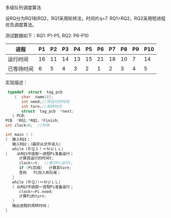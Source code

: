 多级队列调度算法

设RQ分为RQ1和RQ2，RQ1采用轮转法，时间片q=7.
        RQ1>RQ2，RQ2采用短进程优先调度算法。

测试数据如下：RQ1: P1-P5, RQ2: P6-P10　

| 进程 | P1 | P2 | P3 | P4 | P5 |	P6 | P7 | P8 | P9 |	P10 |
| ---- | ---- | ---- | ---- | ---- | ---- | ---- | ---- | ---- | ---- | ---- |
|运行时间 |16 |11| 14 |13| 15 |21 |18 |10| 7 | 14|
|已等待时间 |6|5|4|3|2|1|2|3|4|5|

实现描述：

```c
 typedef  struct  tag_pcb
    {  char  name[8];
       int need;//须运行的时间
       int turn;//周转时间
       struct  tag_pcb  *next;
   } PCB;
PCB  *RQ1,*RQ2，*Finish;
int clock=0;  //时钟

int main ( )
{  输入RQ1；
   输入RQ2；（最好从文件读入）
   while（ＲＱ１！＝ＮＵＬＬ）
{    从RQ1中选取一进程Pi准备运行；
      计算其运行的时间t;
      clock+=t;  //表示Pi运行t;
      if (Pi完成）  计算其turn;
      否则   Pi加入到队尾；
   }
   while（ＲＱ2!＝ＮＵＬＬ）
   { 从RQ2中选取一进程Pi准备运行；   
      clock+=Pi.need;
      计算Pi的turn;
   }
   输出进程的周转时间；   
}
　
```
